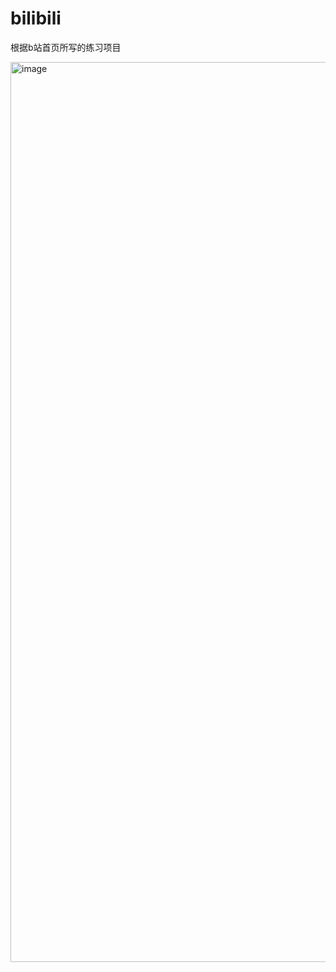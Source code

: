 # bilibili
<p>根据b站首页所写的练习项目</p>
<img width="1440" alt="image" src="https://github.com/fcj11/bilibili/assets/104499799/d20c8437-2f58-451e-ad1d-6e2b8486de07">
